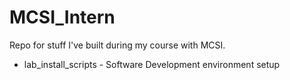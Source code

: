 # MCSI_Intern
Repo for stuff I've built during my course with MCSI.

- lab_install_scripts - Software Development environment setup
